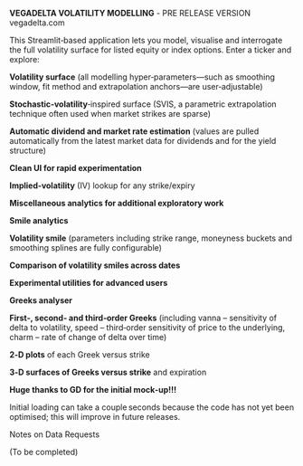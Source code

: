 **VEGADELTA VOLATILITY MODELLING** - PRE RELEASE VERSION
vegadelta.com

This Streamlit‑based application lets you model, visualise and interrogate the full volatility surface for listed equity or index options. Enter a ticker and explore:


**Volatility surface** (all modelling hyper‑parameters—such as smoothing window, fit method and extrapolation anchors—are user‑adjustable)

**Stochastic‑volatility**‑inspired surface (SVIS, a parametric extrapolation technique often used when market strikes are sparse)

**Automatic dividend and market rate estimation** (values are pulled automatically from the latest market data for dividends and for the yield structure)

**Clean UI for rapid experimentation**

**Implied‑volatility** (IV) lookup for any strike/expiry

**Miscellaneous analytics for additional exploratory work**


**Smile analytics**

**Volatility smile** (parameters including strike range, moneyness buckets and smoothing splines are fully configurable)

**Comparison of volatility smiles across dates**

**Experimental utilities for advanced users**


**Greeks analyser**

**First‑, second‑ and third‑order Greeks** (including vanna – sensitivity of delta to volatility, speed – third‑order sensitivity of price to the underlying, charm – rate of change of delta over time)

**2‑D plots** of each Greek versus strike

**3‑D surfaces of Greeks versus strike** and expiration

**Huge thanks to GD for the initial mock‑up!!!**


Initial loading can take a couple seconds because the code has not yet been optimised; this will improve in future releases.

Notes on Data Requests

(To be completed)

